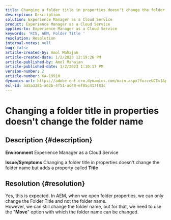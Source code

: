 ```yaml
---
title: Changing a folder title in properties doesn't change the folder name
description: Description
solution: Experience Manager as a Cloud Service
product: Experience Manager as a Cloud Service
applies-to: Experience Manager as a Cloud Service
keywords: 'KCS, AEM, Folder Title '
resolution: Resolution
internal-notes: null
bug: false
article-created-by: Amol Mahajan
article-created-date: 1/2/2023 12:19:26 PM
article-published-by: Amol Mahajan
article-published-date: 1/2/2023 1:10:17 PM
version-number: 2
article-number: KA-19910
dynamics-url: https://adobe-ent.crm.dynamics.com/main.aspx?forceUCI=1&pagetype=entityrecord&etn=knowledgearticle&id=e2e964ae-978a-ed11-81ac-6045bd006ce9
exl-id: aa5a3385-a62b-4f51-ad48-ef05c417f83c
---
```

# Changing a folder title in properties doesn't change the folder name

## Description {#description}

<b>Environment</b>
Experience Manager as a Cloud Service


<b>Issue/Symptoms</b>
Changing a folder title in properties doesn't change the folder name but adds a property called <b>Title</b>


## Resolution {#resolution}

Yes, this is expected. In AEM, when we open folder properties, we can only change the Folder Title and not the folder name.<br>
However, we can still change the folder name, but for that, we need to use the "<b>Move</b>" option with which the folder name can be changed.

